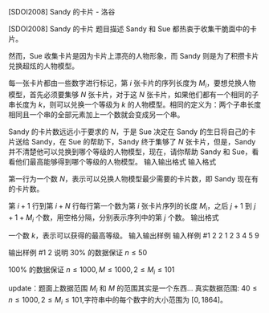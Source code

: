 



[SDOI2008] Sandy 的卡片 - 洛谷














[SDOI2008] Sandy 的卡片
题目描述
Sandy 和 Sue 都热衷于收集干脆面中的卡片。

然而，Sue 收集卡片是因为卡片上漂亮的人物形象，而 Sandy 则是为了积攒卡片兑换超炫的人物模型。

每一张卡片都由一些数字进行标记，第 $i$ 张卡片的序列长度为 $M_i$，要想兑换人物模型，首先必须要集够 $N$ 张卡片，对于这 $N$ 张卡片，如果他们都有一个相同的子串长度为 $k$，则可以兑换一个等级为 $k$ 的人物模型。相同的定义为：两个子串长度相同且一个串的全部元素加上一个数就会变成另一个串。

Sandy 的卡片数远远小于要求的 $N$，于是 Sue 决定在 Sandy 的生日将自己的卡片送给 Sandy，在 Sue 的帮助下，Sandy 终于集够了 $N$ 张卡片，但是，Sandy 并不清楚他可以兑换到哪个等级的人物模型，现在，请你帮助 Sandy 和 Sue，看看他们最高能够得到哪个等级的人物模型。
输入输出格式
输入格式

第一行为一个数 $N$，表示可以兑换人物模型最少需要的卡片数，即 Sandy 现在有的卡片数。

第 $i+1$ 行到第 $i+N$ 行每行第一个数为第 $i$ 张卡片序列的长度 $M_i$，之后 $j+1$ 到 $j+1+M_i$ 个数，用空格分隔，分别表示序列中的第 $j$ 个数。
输出格式

一个数 $k$，表示可以获得的最高等级。
输入输出样例
输入样例 #1
2
2 1 2
3 4 5 9

输出样例 #1
2
说明
$30\%$ 的数据保证 $n\le50$

$100\%$ 的数据保证 $n\le1000,M\le1000,2\le M_i\le101$

update：题面上数据范围 $M_i$ 和 $M$ 的范围其实是一个东西… 真实数据范围: $40\le n\le1000,2\le M_i\le101$,字符串中的每个数字的大小范围为 $[0,1864]$。







